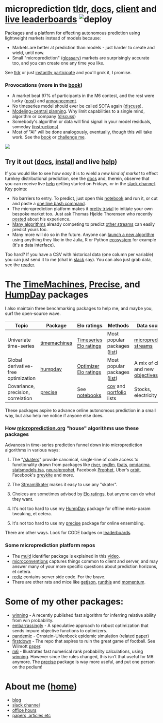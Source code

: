
# microprediction [tldr](https://microprediction.github.io/microprediction/tldr), [docs](https://microprediction.github.io/microprediction/), [client](https://github.com/microprediction/microprediction) and [live leaderboards](https://www.microprediction.org/leaderboard.html) ![deploy](https://github.com/microprediction/microprediction/workflows/deploy/badge.svg) 
Packages and a platform for effecting autonomous prediction using lightweight markets instead of models because:

 - Markets are better at prediction than models - just harder to create and wield, until now.
 - Small "microprediction" ([glossary](https://microprediction.github.io/microprediction/glossary)) markets are surprisingly accurate too, and you can create one any time you like.  

See [tldr](https://microprediction.github.io/microprediction/tldr) or just [instantly participate](https://microprediction.github.io/microprediction/setup) and you'll grok it, I promise.  
### Provocations (more in the [book](https://mitpress.mit.edu/books/microprediction))

- A market beat 97% of participants in the M6 contest, and the rest were lucky ([post](https://www.linkedin.com/posts/petercotton_the-options-market-beat-94-of-participants-activity-7020917422085795840-Pox0?utm_source=share&utm_medium=member_desktop)) and [announcement](https://www.linkedin.com/posts/spyros-makridakis-b2ba5a52_congratulations-to-the-global-winners-of-activity-7028775981133791232-Mlzs?utm_source=share&utm_medium=member_desktop). 
- No timeseries model should ever be called SOTA again ([discuss](https://www.linkedin.com/posts/petercotton_timeseries-forecasting-timeseriesanalysis-activity-6987561356862353408-iy2Z?utm_source=share&utm_medium=member_desktop)).  
- [Modeling=central planning](https://www.linkedin.com/posts/petercotton_feedback-activity-7029452936686489600-8iuX?utm_source=share&utm_medium=member_desktop). Why limit capabilities to a single mind, algorithm or company ([discuss](https://www.linkedin.com/posts/petercotton_machinelearning-reinforcementlearning-datascience-activity-6992560556863803392-FOM6?utm_source=share&utm_medium=member_desktop)) 
- Somebody's algorithm or data will find signal in your model residuals, someday ([instructions](https://microprediction.github.io/microprediction/residuals)).
- Most of "AI" will be done analogously, eventually, though this will take work. See the [book](https://mitpress.mit.edu/books/microprediction) or [challenge me](https://github.com/microprediction/building_an_open_ai_network/discussions).

 
 ![](https://github.com/microprediction/microprediction/blob/master/docs/assets/images/cotton_microprediction_3d_down.png)

## Try it out ([docs](https://microprediction.github.io/microprediction/), [install](https://github.com/microprediction/microprediction/blob/master/INSTALL.md) and live [help](https://microprediction.github.io/microprediction/meet.html))

If you would like to see how *easy* it is to wield a *new kind of market* to effect turnkey distributional prediction, see the [docs](https://microprediction.github.io/microprediction/) and, therein, observe that you can receive live [help](https://microprediction.github.io/microprediction/meet.html) getting started on Fridays, or in the [slack channel](https://microprediction.github.io/microprediction/slack.html). Key points:

 - No barriers to entry. To predict, just open this [notebook](https://github.com/microprediction/microprediction/blob/master/notebook_examples_submission/enter_microprediction_contest.ipynb) and run it, or cut and paste a [one line bash command](https://microprediction.github.io/microprediction/setup). 
 - The microprediction platform makes it [pretty trivial](https://microprediction.github.io/microprediction/publish.html) to initiate your own bespoke market too. Just ask Thomas Hjelde Thorensen who recently [posted](https://www.linkedin.com/posts/thomashthoresen_datascience-microprediction-timeseriesforecasting-activity-6999971006274514944-lDID?utm_source=share&utm_medium=member_desktop) about his experience. 
 - [Many algorithms](https://www.microprediction.org/leaderboard.html) already competing to predict [other streams](https://www.microprediction.org/browse_streams.html) can easily predict yours too. 
 - Many more will do so in the future. Anyone can [launch a new algorithm](https://microprediction.github.io/microprediction/predict.html) using anything they like in the Julia, R or Python [ecosystem](https://www.microprediction.com/blog/popular-timeseries-packages) for example (it's a data interface). 


Too hard? If you have a CSV with historical data (one column per variable) you can just send it to me (chat in [slack](https://microprediction.github.io/microprediction/slack.html) say). You can also just grab data, see the [reader](https://github.com/microprediction/microprediction/blob/master/microprediction/reader.py).    

# The [TimeMachines](https://github.com/microprediction/timemachines), [Precise](https://github.com/microprediction/precise), and [HumpDay](https://github.com/microprediction/humpday) packages 

I also maintain three benchmarking packages to help me, and maybe you, surf the open-source wave. 

| Topic                  | Package           | Elo ratings | Methods                                                                                                                                                                                  | Data sources | 
|------------------------|-------------------|-------------|------------------------------------------------------------------------------------------------------------------------------------------------------------------------------------------|--------------| 
| Univariate time-series | [timemachines](https://github.com/microprediction/timemachines)  | [Timeseries Elo ratings](https://microprediction.github.io/timeseries-elo-ratings/html_leaderboards/univariate-k_003.html) | Most popular packages ([list](https://github.com/microprediction/timemachines/tree/main/timemachines/skaters))                                                                           | [microprediction streams](https://www.microprediction.org/browse_streams.html)                                      |
| Global derivative-free optimization | [humpday](https://github.com/microprediction/humpday) |  [Optimizer Elo ratings](https://microprediction.github.io/optimizer-elo-ratings/html_leaderboards/overall.html) | Most popular packages ([list](https://github.com/microprediction/humpday/tree/main/humpday/optimizers))                                                                                  | A mix of classic and new [objectives](https://github.com/microprediction/humpday/tree/main/humpday/objectives)      |
| Covariance, precision, correlation | [precise](https://github.com/microprediction/precise) | See [notebooks](https://github.com/microprediction/precise/tree/main/examples_colab_notebooks) | [cov](https://github.com/microprediction/precise/blob/main/LISTING_OF_COV_SKATERS.md) and [portfolio](https://github.com/microprediction/precise/blob/main/LISTING_OF_MANAGERS.md) lists |Stocks, electricity etc                                                                                              | 

These packages aspire to advance online autonomous prediction in a small way, but also help me notice if anyone else does.  

### How [microprediction.org](https://www.microprediction.org/browse_streams.html) "house" algorithms use these packages
Advances in time-series prediction funnel down into microprediction algorithms in various ways:

1. The "[/skaters](https://github.com/microprediction/timemachines/tree/main/timemachines/skaters)" provide canonical, single-line of code access to functionality drawn from packages like [river](https://github.com/online-ml/river), [pydlm](https://github.com/wwrechard/pydlm), [tbats](https://github.com/intive-DataScience/tbats), [pmdarima](http://alkaline-ml.com/pmdarima/), [statsmodels.tsa](https://www.statsmodels.org/stable/tsa.html), [neuralprophet](https://neuralprophet.com/), Facebook [Prophet](https://facebook.github.io/prophet/), 
   Uber's [orbit](https://eng.uber.com/orbit/), Facebook's [greykite](https://engineering.linkedin.com/blog/2021/greykite--a-flexible--intuitive--and-fast-forecasting-library) and more. 
   
2. The [StreamSkater](https://microprediction.github.io/microprediction/predict-using-python-streamskater.html) makes it easy to use any "skater". 

3. Choices are sometimes advised by [Elo ratings](https://microprediction.github.io/timeseries-elo-ratings/html_leaderboards/special-k_003.html), but anyone can do what they want. 

4. It's not too hard to use my [HumpDay](https://github.com/microprediction/humpday) package for offline meta-param tweaking, et cetera. 

5. It's not too hard to use my [precise](https://github.com/microprediction/precise) package for online ensembling. 

There are other ways. Look for CODE badges on [leaderboards](https://www.microprediction.org/leaderboard.html).  

### Some microprediction platform repos

- The [muid](https://github.com/microprediction/muid) identifier package is explained in this [video](https://vimeo.com/397352413). 
- [microconventions](https://github.com/microprediction/microconventions) captures things common to client and server, and may answer many of your more specific questions about prediction horizons, et cetera.  
- [rediz](https://github.com/microprediction/rediz) contains server side code. For the brave. 
- There are other rats and mice like [getjson](https://github.com/microprediction/getjson), [runthis](https://github.com/microprediction/runthis) and [momentum](https://github.com/microprediction/momentum).  

# Some of my other packages: 

- [winning](https://github.com/microprediction/winning) - A recently published fast algorithm for inferring relative ability from win probability. 
- [embarrassingly](https://github.com/microprediction/embarrassingly) - A speculative approach to robust optimization that sends impure objective functions to optimizers.
- [pandemic](https://github.com/microprediction/pandemic) - Ornstein-Uhlenbeck epidemic simulation (related [paper](https://arxiv.org/abs/2005.10311))
- [firstdown](https://github.com/microprediction/firstdown) - The repo that aspires to ruin the great game of football. See Wilmott [paper](https://github.com/microprediction/firstdown/blob/main/wilmott_paper/44-49_Cotton_PDF5_Jan22%20(2).pdf).  
- [m6](https://github.com/microprediction/m6) - Illustrates fast numerical rank probability calculations, using [winning](https://github.com/microprediction/winning). However since the rules changed, this isn't that useful for M6 anymore. The [precise](https://github.com/microprediction/precise) package is way more useful, and put one person on the podium! 


# About me ([home](https://github.com/microprediction/home))
  - [blog](https://microprediction.medium.com)
  - [slack channel](https://microprediction.github.io/microprediction/slack.html) 
  - [office hours](https://microprediction.github.io/microprediction/meet.html)
  - [papers, articles etc](https://github.com/microprediction/home)


